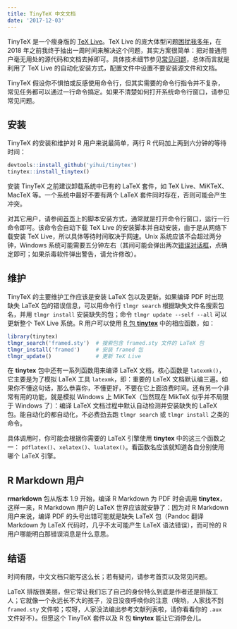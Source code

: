 ```yaml
---
title: TinyTeX 中文文档
date: '2017-12-03'
---
```


TinyTeX 是一个瘦身版的 [TeX Live](https://tug.org/texlive/)。TeX Live 的庞大体型问题[困扰我多年](https://yihui.name/cn/2017/06/lightweight-texlive/)，在 2018 年之前我终于抽出一周时间来解决这个问题，其实方案很简单：把对普通用户毫无用处的源代码和文档去掉即可。具体技术细节参见[常见问题](/tinytex/faq/)，总体而言就是利用了 TeX Live 的自动化安装方式，配置文件中设置不要安装源文件和文档。

TinyTeX 假设你不惧怕或反感使用命令行，但其实需要的命令行指令并不复杂，常见任务都可以通过一行命令搞定。如果不清楚如何打开系统命令行窗口，请参见常见问题。

## 安装

TinyTeX 的安装和维护对 R 用户来说最简单，两行 R 代码加上两到六分钟的等待时间：

```r
devtools::install_github('yihui/tinytex')
tinytex::install_tinytex()
```

安装 TinyTeX 之前建议卸载系统中已有的 LaTeX 套件，如 TeX Live、MiKTeX、MacTeX 等。一个系统中最好不要有两个 LaTeX 套件同时存在，否则可能会产生冲突。

对其它用户，请参阅[首页](/tinytex/)上的脚本安装方式，通常就是打开命令行窗口，运行一行命令即可。该命令会自动下载 TeX Live 的安装脚本并自动安装，由于是从网络下载安装 TeX Live，所以具体等待时间取决于网速。Unix 系统应该不会超过两分钟，Windows 系统可能需要五分钟左右（其间可能会弹出两次[错误对话框](https://db.yihui.name/images/install-tl-win-lua.png)，点确定即可；如果杀毒软件弹出警告，请允许修改）。

## 维护

TinyTeX 的主要维护工作应该是安装 LaTeX 包以及更新。如果编译 PDF 时出现缺失 LaTeX 包的错误信息，可以用命令行 `tlmgr search` 根据缺失文件名搜索包名，并用 `tlmgr install` 安装缺失的包；命令 `tlmgr update --self --all` 可以更新整个 TeX Live 系统。R 用户可以使用 [R 包 **tinytex**](/tinytex/r/) 中的相应函数，如：

```r
library(tinytex)
tlmgr_search('framed.sty')  # 搜索包含 framed.sty 文件的 LaTeX 包
tlmgr_install('framed')     # 安装 framed 包
tlmgr_update()              # 更新 TeX Live
```

在 **tinytex** 包中还有一系列函数用来编译 LaTeX 文档，核心函数是 `latexmk()`，它主要是为了模拟 LaTeX 工具 `latexmk`，即：重要的 LaTeX 文档默认编三遍。如果你不懂这句话，那么恭喜你，不懂更好，不要在它上面浪费时间。还有另一个非常有用的功能，就是模拟 Windows 上 MiKTeX（当然现在 MikTeX 似乎并不局限于 Windows 了）：编译 LaTeX 文档过程中默认自动检测并安装缺失的 LaTeX 包。能自动化的都自动化，不必费劲去跑 `tlmgr search` 或 `tlmgr install` 之类的命令。

具体调用时，你可能会根据你需要的 LaTeX 引擎使用 **tinytex** 中的这三个函数之一： `pdflatex()`、`xelatex()`、`lualatex()`。看函数名应该就知道各自分别使用哪个 LaTeX 引擎。

## R Markdown 用户

**rmarkdown** 包从版本 1.9 开始，编译 R Markdown 为 PDF 时会调用 **tinytex**，这样一来，R Markdown 用户的 LaTeX 世界应该就安静了：因为对 R Markdown 用户来说，编译 PDF 的头号出错可能就是缺失 LaTeX 包（Pandoc 翻译 Markdown 为 LaTeX 代码时，几乎不太可能产生 LaTeX 语法错误），而可怜的 R 用户哪能明白那错误消息是什么意思。

## 结语

时间有限，中文文档只能写这么长；若有疑问，请参考首页以及常见问题。

LaTeX 排版很美丽，但它常让我们忘了自己的身份特么到底是作者还是排版工人；它就像一个永远长不大的孩子，没日没夜呼唤你的注意（唉哟，人家找不到 `framed.sty` 文件啦；哎呀，人家没法编出参考文献列表啦，请你看看你的 `.aux` 文件好不）。但愿这个 TinyTeX 套件以及 R 包 **tinytex** 能让它消停会儿。
